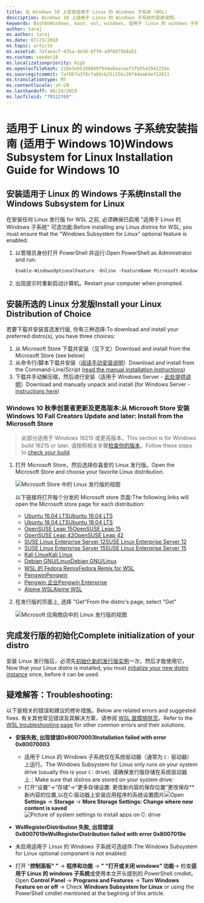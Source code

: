 ```yaml
---
title: 在 Windows 10 上安装适用于 Linux 的 Windows 子系统 (WSL)
description: Windows 10 上适用于 Linux 的 Windows 子系统的安装说明。
keywords: BashOnWindows, bash, wsl, windows, 适用于 linux 的 windows 子系统, windowssubsystem, ubuntu, debian, suse, windows 10, 安装
author: taraj
ms.author: taraj
ms.date: 07/23/2018
ms.topic: article
ms.assetid: 7afaeacf-435a-4e58-bff0-a9f0d75b8a51
ms.custom: seodec18
ms.localizationpriority: high
ms.openlocfilehash: 218e3e652d0849f944e8aaceef3fb954294222be
ms.sourcegitcommit: 7af6b7a3f8cfa66cb25115bc26f44aa64ef22811
ms.translationtype: MT
ms.contentlocale: zh-CN
ms.lasthandoff: 08/28/2019
ms.locfileid: "70122769"
---
```

# <a name="windows-subsystem-for-linux-installation-guide-for-windows-10"></a><span data-ttu-id="ccc7d-104">适用于 Linux 的 windows 子系统安装指南 (适用于 Windows 10)</span><span class="sxs-lookup"><span data-stu-id="ccc7d-104">Windows Subsystem for Linux Installation Guide for Windows 10</span></span>

## <a name="install-the-windows-subsystem-for-linux"></a><span data-ttu-id="ccc7d-105">安装适用于 Linux 的 Windows 子系统</span><span class="sxs-lookup"><span data-stu-id="ccc7d-105">Install the Windows Subsystem for Linux</span></span>

<span data-ttu-id="ccc7d-106">在安装任何 Linux 发行版 for WSL 之前, 必须确保已启用 "适用于 Linux 的 Windows 子系统" 可选功能:</span><span class="sxs-lookup"><span data-stu-id="ccc7d-106">Before installing any Linux distros for WSL, you must ensure that the "Windows Subsystem for Linux" optional feature is enabled:</span></span>

1. <span data-ttu-id="ccc7d-107">以管理员身份打开 PowerShell 并运行:</span><span class="sxs-lookup"><span data-stu-id="ccc7d-107">Open PowerShell as Administrator and run:</span></span>
    ```powershell
    Enable-WindowsOptionalFeature -Online -FeatureName Microsoft-Windows-Subsystem-Linux
    ```

2. <span data-ttu-id="ccc7d-108">出现提示时重新启动计算机。</span><span class="sxs-lookup"><span data-stu-id="ccc7d-108">Restart your computer when prompted.</span></span>

## <a name="install-your-linux-distribution-of-choice"></a><span data-ttu-id="ccc7d-109">安装所选的 Linux 分发版</span><span class="sxs-lookup"><span data-stu-id="ccc7d-109">Install your Linux Distribution of Choice</span></span>
<span data-ttu-id="ccc7d-110">若要下载并安装首选发行版, 你有三种选择:</span><span class="sxs-lookup"><span data-stu-id="ccc7d-110">To download and install your preferred distro(s), you have three choices:</span></span>
1. <span data-ttu-id="ccc7d-111">从 Microsoft Store 下载并安装（见下文）</span><span class="sxs-lookup"><span data-stu-id="ccc7d-111">Download and install from the Microsoft Store (see below)</span></span>
1. <span data-ttu-id="ccc7d-112">从命令行/脚本下载并安装（[阅读手动安装说明](install-manual.md)）</span><span class="sxs-lookup"><span data-stu-id="ccc7d-112">Download and install from the Command-Line/Script ([read the manual installation instructions](install-manual.md))</span></span>
1. <span data-ttu-id="ccc7d-113">下载并手动解压缩，然后进行安装（适用于 Windows Server - [此处提供说明](install-on-server.md)）</span><span class="sxs-lookup"><span data-stu-id="ccc7d-113">Download and manually unpack and install (for Windows Server - [instructions here](install-on-server.md))</span></span>

### <a name="windows-10-fall-creators-update-and-later-install-from-the-microsoft-store"></a><span data-ttu-id="ccc7d-114">Windows 10 秋季创意者更新及更高版本:从 Microsoft Store 安装</span><span class="sxs-lookup"><span data-stu-id="ccc7d-114">Windows 10 Fall Creators Update and later: Install from the Microsoft Store</span></span>

> <span data-ttu-id="ccc7d-115">此部分适用于 Windows 16215 或更高版本。</span><span class="sxs-lookup"><span data-stu-id="ccc7d-115">This section is for Windows build 16215 or later.</span></span>  <span data-ttu-id="ccc7d-116">请按照相关步骤[检查你的版本](troubleshooting.md#check-your-build-number)。</span><span class="sxs-lookup"><span data-stu-id="ccc7d-116">Follow these steps to [check your build](troubleshooting.md#check-your-build-number).</span></span> 

1. <span data-ttu-id="ccc7d-117">打开 Microsoft Store，然后选择你喜爱的 Linux 发行版。</span><span class="sxs-lookup"><span data-stu-id="ccc7d-117">Open the Microsoft Store and choose your favorite Linux distribution.</span></span>

    ![Microsoft Store 中的 Linux 发行版的视图](media/store.png)

    <span data-ttu-id="ccc7d-119">以下链接将打开每个分发的 Microsoft store 页面:</span><span class="sxs-lookup"><span data-stu-id="ccc7d-119">The following links will open the Microsoft store page for each distribution:</span></span>

    * [<span data-ttu-id="ccc7d-120">Ubuntu 16.04 LTS</span><span class="sxs-lookup"><span data-stu-id="ccc7d-120">Ubuntu 16.04 LTS</span></span>](https://www.microsoft.com/store/apps/9pjn388hp8c9)
    * [<span data-ttu-id="ccc7d-121">Ubuntu 18.04 LTS</span><span class="sxs-lookup"><span data-stu-id="ccc7d-121">Ubuntu 18.04 LTS</span></span>](https://www.microsoft.com/store/apps/9N9TNGVNDL3Q)
    * [<span data-ttu-id="ccc7d-122">OpenSUSE Leap 15</span><span class="sxs-lookup"><span data-stu-id="ccc7d-122">OpenSUSE Leap 15</span></span>](https://www.microsoft.com/store/apps/9n1tb6fpvj8c)
    * [<span data-ttu-id="ccc7d-123">OpenSUSE Leap 42</span><span class="sxs-lookup"><span data-stu-id="ccc7d-123">OpenSUSE Leap 42</span></span>](https://www.microsoft.com/store/apps/9njvjts82tjx)
    * [<span data-ttu-id="ccc7d-124">SUSE Linux Enterprise Server 12</span><span class="sxs-lookup"><span data-stu-id="ccc7d-124">SUSE Linux Enterprise Server 12</span></span>](https://www.microsoft.com/store/apps/9p32mwbh6cns)
    * [<span data-ttu-id="ccc7d-125">SUSE Linux Enterprise Server 15</span><span class="sxs-lookup"><span data-stu-id="ccc7d-125">SUSE Linux Enterprise Server 15</span></span>](https://www.microsoft.com/store/apps/9pmw35d7fnlx)
    * [<span data-ttu-id="ccc7d-126">Kali Linux</span><span class="sxs-lookup"><span data-stu-id="ccc7d-126">Kali Linux</span></span>](https://www.microsoft.com/store/apps/9PKR34TNCV07)
    * [<span data-ttu-id="ccc7d-127">Debian GNU/Linux</span><span class="sxs-lookup"><span data-stu-id="ccc7d-127">Debian GNU/Linux</span></span>](https://www.microsoft.com/store/apps/9MSVKQC78PK6)
    * [<span data-ttu-id="ccc7d-128">WSL 的 Fedora Remix</span><span class="sxs-lookup"><span data-stu-id="ccc7d-128">Fedora Remix for WSL</span></span>](https://www.microsoft.com/store/apps/9n6gdm4k2hnc)
    * [<span data-ttu-id="ccc7d-129">Pengwin</span><span class="sxs-lookup"><span data-stu-id="ccc7d-129">Pengwin</span></span>](https://www.microsoft.com/store/apps/9NV1GV1PXZ6P)
    * [<span data-ttu-id="ccc7d-130">Pengwin 企业</span><span class="sxs-lookup"><span data-stu-id="ccc7d-130">Pengwin Enterprise</span></span>](https://www.microsoft.com/store/apps/9N8LP0X93VCP)
    * [<span data-ttu-id="ccc7d-131">Alpine WSL</span><span class="sxs-lookup"><span data-stu-id="ccc7d-131">Alpine WSL</span></span>](https://www.microsoft.com/store/apps/9p804crf0395)

1. <span data-ttu-id="ccc7d-132">在发行版的页面上, 选择 "Get"</span><span class="sxs-lookup"><span data-stu-id="ccc7d-132">From the distro's page, select "Get"</span></span>

    ![Microsoft 应用商店中的 Linux 发行版的视图](media/UbuntuStore.png)

## <a name="complete-initialization-of-your-distro"></a><span data-ttu-id="ccc7d-134">完成发行版的初始化</span><span class="sxs-lookup"><span data-stu-id="ccc7d-134">Complete initialization of your distro</span></span>
<span data-ttu-id="ccc7d-135">安装 Linux 发行版后，必须先[初始化新的发行版实例](initialize-distro.md)一次，然后才能使用它。</span><span class="sxs-lookup"><span data-stu-id="ccc7d-135">Now that your Linux distro is installed, you must [initialize your new distro instance](initialize-distro.md) once, before it can be used.</span></span>

## <a name="troubleshooting"></a><span data-ttu-id="ccc7d-136">疑难解答：</span><span class="sxs-lookup"><span data-stu-id="ccc7d-136">Troubleshooting:</span></span> 

<span data-ttu-id="ccc7d-137">以下是相关的错误和建议的修补措施。</span><span class="sxs-lookup"><span data-stu-id="ccc7d-137">Below are related errors and suggested fixes.</span></span> <span data-ttu-id="ccc7d-138">有关其他常见错误及其解决方案，请参阅 [WSL 故障排除页](troubleshooting.md)。</span><span class="sxs-lookup"><span data-stu-id="ccc7d-138">Refer to the [WSL troubleshooting page](troubleshooting.md) for other common errors and their solutions.</span></span>

* <span data-ttu-id="ccc7d-139">**安装失败, 出现错误0x80070003**</span><span class="sxs-lookup"><span data-stu-id="ccc7d-139">**Installation failed with error 0x80070003**</span></span>
    * <span data-ttu-id="ccc7d-140">适用于 Linux 的 Windows 子系统仅在系统驱动器（通常为 `C:` 驱动器）上运行。</span><span class="sxs-lookup"><span data-stu-id="ccc7d-140">The Windows Subsystem for Linux only runs on your system drive (usually this is your `C:` drive).</span></span> <span data-ttu-id="ccc7d-141">请确保发行版存储在系统驱动器上：</span><span class="sxs-lookup"><span data-stu-id="ccc7d-141">Make sure that distros are stored on your system drive:</span></span>  
    * <span data-ttu-id="ccc7d-142">打开“设置”->“存储”->“更多存储设置: 更改新内容的保存位置”更改保存\*\*
    新内容的位置,以在C:驱动器上安装应用程序的系统设置图片![](media/AppStorage.png)</span><span class="sxs-lookup"><span data-stu-id="ccc7d-142">Open **Settings** -> **Storage** -> **More Storage Settings: Change where new content is saved**
![Picture of system settings to install apps on C: drive](media/AppStorage.png)</span></span>
    
    
 * <span data-ttu-id="ccc7d-143">**WslRegisterDistribution 失败, 出现错误0x8007019e**</span><span class="sxs-lookup"><span data-stu-id="ccc7d-143">**WslRegisterDistribution failed with error 0x8007019e**</span></span>   
  * <span data-ttu-id="ccc7d-144">未启用适用于 Linux 的 Windows 子系统可选组件:</span><span class="sxs-lookup"><span data-stu-id="ccc7d-144">The Windows Subsystem for Linux optional component is not enabled:</span></span> 
   * <span data-ttu-id="ccc7d-145">打开 "**控制面板" "**  -> **程序和功能** ->  **" "打开或关闭 windows" 功能**-> 检查**适用于 Linux 的 windows 子系统**或使用本文开头提到的 PowerShell cmdlet。</span><span class="sxs-lookup"><span data-stu-id="ccc7d-145">Open **Control Panel** -> **Programs and Features** -> **Turn Windows Feature on or off** -> Check **Windows Subsystem for Linux** or using the PowerShell cmdlet mentioned at the begining of this article.</span></span>
